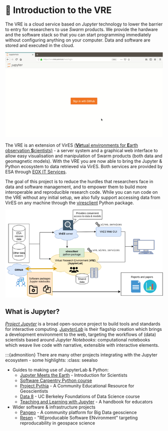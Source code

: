 # 🚀 Introduction to the VRE

The VRE is a cloud service based on *Jupyter* technology to lower the barrier to entry for researchers to use *Swarm* products. We provide the hardware and the software stack so that you can start programming immediately without configuring anything on your computer. Data and software are stored and executed in the cloud.

![VRE_shortest_demo](images/VRE_shortest_demo.gif)

The VRE is an extension of VirES [(**Vir**tual environments for **E**arth observation **S**cientists)](https://vires.services) - a server system and a graphical web interface to allow easy visualisation and manipulation of Swarm products (both data and geomagnetic models). With the VRE you are now able to bring the Jupyter & Python ecosystem to data retrieved via VirES. Both services are provided by ESA through [EOX IT Services](https://eox.at/).

The goal of this project is to reduce the hurdles that researchers face in data and software management, and to empower them to build more interoperable and reproducible research code. While you can run code on the VRE without any initial setup, we also fully support accessing data from VirES on any machine through the [viresclient](https://viresclient.readthedocs.io) Python package.

![VRE-viresclient](images/VRE-viresclient.png)

## What is Jupyter?

[*Project Jupyter*](https://jupyter.org/) is a broad open-source project to build tools and standards for interactive computing. [*JupyterLab*](https://jupyterlab.readthedocs.io/) is their flagship creation which brings a development environment to the web, targeting the workflows of (data) scientists based around *Jupyter Notebooks*: computational notebooks which weave live code with narrative, extensible with interactive elements. 

:::{admonition} There are many other projects integrating with the Jupyter ecosystem - some highlights:
:class: seealso
- Guides to making use of JupyterLab & Python:
    - [Jupyter Meets the Earth](https://pangeo-data.github.io/jupyter-earth/jupyter-resources/ecosystem/jupyterlab.html) - Introduction for Scientists
    - [Software Carpentry Python course](https://swcarpentry.github.io/python-novice-gapminder/)
    - [Project Pythia](https://projectpythia.org/pages/links.html) - A Community Educational Resource for Geoscientists
    - [Data 8](http://data8.org/) - UC Berkeley Foundations of Data Science course
    - [Teaching and Learning with Jupyter](https://jupyter4edu.github.io/jupyter-edu-book/) - A handbook for educators
- Wider software & infrastructure projects
    - [Pangeo](https://pangeo.io/) - A community platform for Big Data geoscience
    - [Resen](https://ingeo.datatransport.org/home/resen) - "REproducable Software ENvironment" targeting reproducability in geospace science

